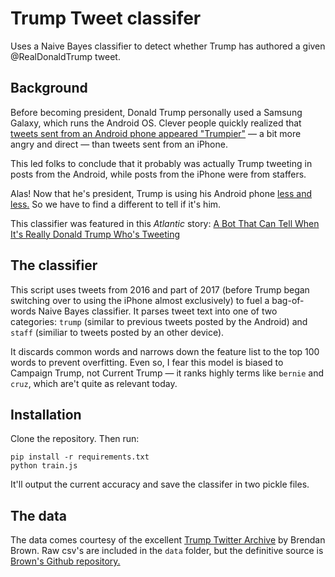 # Trump Tweet classifer
Uses a Naive Bayes classifier to detect whether Trump has authored a given @RealDonaldTrump tweet.

## Background
Before becoming president, Donald Trump personally used a Samsung Galaxy, which runs the Android OS. Clever people quickly realized that [tweets sent from an Android phone appeared "Trumpier"](http://varianceexplained.org/r/trump-tweets/) — a bit more angry and direct — than tweets sent from an iPhone.

This led folks to conclude that it probably was actually Trump tweeting in posts from the Android, while posts from the iPhone were from staffers.

Alas! Now that he's president, Trump is using his Android phone [less and less.](https://www.theatlantic.com/technology/archive/2017/03/trump-android-tweets/520869/) So we have to find a different to tell if it's him.

This classifier was featured in this _Atlantic_ story: [A Bot That Can Tell When It's Really Donald Trump Who's Tweeting](https://www.theatlantic.com/politics/archive/2017/03/a-bot-that-detects-when-donald-trump-is-tweeting/521127/)

## The classifier
This script uses tweets from 2016 and part of 2017 (before Trump began switching over to using the iPhone almost exclusively) to fuel a bag-of-words Naive Bayes classifier. It parses tweet text into one of two categories: `trump` (similar to previous tweets posted by the Android) and `staff` (similiar to tweets posted by an other device).

It discards common words and narrows down the feature list to the top 100 words to prevent overfitting. Even so, I fear this model is biased to Campaign Trump, not Current Trump — it ranks highly terms like `bernie` and `cruz`, which are't quite as relevant today.

## Installation
Clone the repository. Then run: 

```
pip install -r requirements.txt
python train.js
```

It'll output the current accuracy and save the classifer in two pickle files.

## The data
The data comes courtesy of the excellent [Trump Twitter Archive](http://www.trumptwitterarchive.com/) by Brendan Brown. Raw csv's are included in the `data` folder, but the definitive source is [Brown's Github repository.](https://github.com/bpb27/trump_tweet_data_archive)


